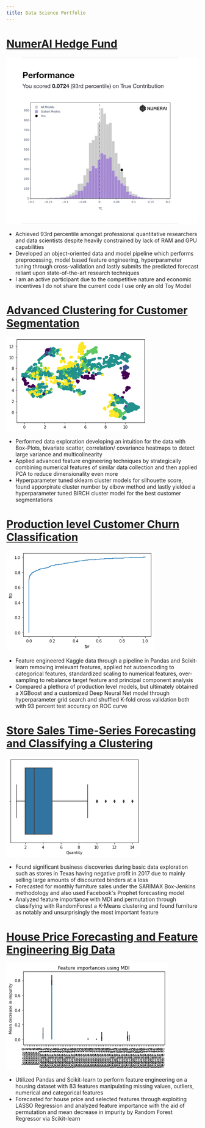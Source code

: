 ```yaml
---
title: Data Science Portfolio
---
```


# [ NumerAI Hedge Fund](https://github.com/diracdyson)
![](/numerai2.png)


- Achieved 93rd percentile amongst professional quantitative researchers and data scientists despite heavily constrained by lack of RAM and GPU capabilities 
- Developed an object-oriented data and model pipeline which performs preprocessing, model based feature engineering, hyperparameter tuning through cross-validation and lastly submits the predicted forecast reliant upon state-of-the-art research techniques 
- I am an active participant due to the competitive nature and economic incentives I do not share the current code I use only an old Toy Model


# [Advanced Clustering for Customer Segmentation](https://github.com/diracdyson/advancedCustomerSegmentationforclustering)
![](/umapg.png)
- Performed data exploration developing an intuition for the data with Box-Plots, bivariate scatter, correlation/ covariance heatmaps to detect large variance and multicolinearity
- Applied advanced feature engineering techniques by strategically combining numerical features of similar data collection and then applied PCA to reduce dimensionality even more
- Hyperparameter tuned sklearn cluster models for silhouette score, found apporpirate cluster number by elbow method and lastly yielded a hyperparameter tuned BIRCH cluster model for the best customer segmentations

# [Production level Customer Churn Classification](https://github.com/diracdyson/churn)
![](/churngroc.png)
- Feature engineered Kaggle data through a pipeline in Pandas and Scikit-learn removing irrelevant features, applied hot autoencoding to categorical features, standardized scaling to numerical features, over-sampling to rebalance target feature and principal component analysis
- Compared a plethora of production level models, but ultimately obtained a XGBoost and a customized Deep Neural Net model through hyperparameter grid search and shuffled K-fold cross validation both with 93 percent test accuracy on ROC curve


# [Store Sales Time-Series Forecasting and Classifying a Clustering](https://github.com/diracdyson/Super-Store-EDA)
![](/box.png)
-  Found significant business discoveries during basic data exploration such as stores in Texas having negative profit in 2017 due to mainly selling large amounts of discounted binders at a loss
- Forecasted for monthly furniture sales under the SARIMAX Box-Jenkins methodology and also used Facebook's Prophet forecasting model
- Analyzed feature importance with MDI and permutation through classifying with RandomForest a K-Means clustering and found furniture as notably and unsurprisingly the most important feature


# [House Price Forecasting and Feature Engineering Big Data](https://github.com/diracdyson/Housing-Price-Feature-Engineering-Forecasting)
![](/mdi.png)
- Utilized Pandas and Scikit-learn to perform feature engineering on a housing dataset with 83 features manipulating missing values, outliers, numerical and categorical features
- Forecasted for house price and selected features through exploiting LASSO Regression and analyzed feature importance with the aid of permutation and mean decrease in impurity by Random Forest Regressor via Scikit-learn
